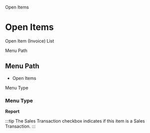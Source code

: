 
Open Items
# Open Items


Open Item (Invoice) List

Menu Path
## Menu Path



- Open Items

Menu Type
### Menu Type

**Report**

:::tip
The Sales Transaction checkbox indicates if this item is a Sales Transaction.
:::
